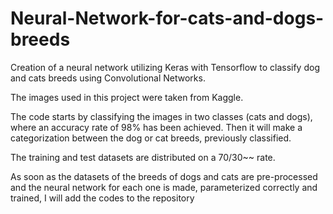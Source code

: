 # Neural-Network-for-cats-and-dogs-breeds
Creation of a neural network utilizing Keras with Tensorflow to classify dog and cats breeds using Convolutional Networks.

The images used in this project were taken from Kaggle.

The code starts by classifying the images in two classes (cats and dogs), where an accuracy rate of 98% has been achieved. 
Then it will make a categorization between the dog or cat breeds, previously classified.

The training and test datasets are distributed on a 70/30~~ rate.

As soon as the datasets of the breeds of dogs and cats are pre-processed and the neural network for each one is made, parameterized correctly and trained,
I will add the codes to the repository
